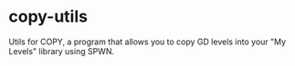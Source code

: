 # copy-utils
Utils for COPY, a program that allows you to copy GD levels into your "My Levels" library using SPWN.
